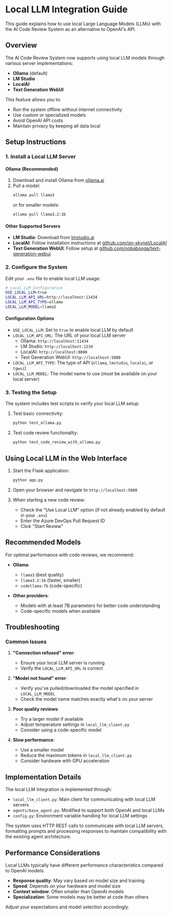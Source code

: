 # Local LLM Integration Guide

This guide explains how to use local Large Language Models (LLMs) with the AI Code Review System as an alternative to OpenAI's API.

## Overview

The AI Code Review System now supports using local LLM models through various server implementations:

- **Ollama** (default)
- **LM Studio**
- **LocalAI**
- **Text Generation WebUI**

This feature allows you to:
- Run the system offline without internet connectivity
- Use custom or specialized models
- Avoid OpenAI API costs
- Maintain privacy by keeping all data local

## Setup Instructions

### 1. Install a Local LLM Server

#### Ollama (Recommended)

1. Download and install Ollama from [ollama.ai](https://ollama.ai)
2. Pull a model:
   ```bash
   ollama pull llama3
   ```
   or for smaller models:
   ```bash
   ollama pull llama3.2:1b
   ```

#### Other Supported Servers

- **LM Studio**: Download from [lmstudio.ai](https://lmstudio.ai)
- **LocalAI**: Follow installation instructions at [github.com/go-skynet/LocalAI](https://github.com/go-skynet/LocalAI)
- **Text Generation WebUI**: Follow setup at [github.com/oobabooga/text-generation-webui](https://github.com/oobabooga/text-generation-webui)

### 2. Configure the System

Edit your `.env` file to enable local LLM usage:

```bash
# Local LLM Configuration
USE_LOCAL_LLM=true
LOCAL_LLM_API_URL=http://localhost:11434
LOCAL_LLM_API_TYPE=ollama
LOCAL_LLM_MODEL=llama3
```

#### Configuration Options

- `USE_LOCAL_LLM`: Set to `true` to enable local LLM by default
- `LOCAL_LLM_API_URL`: The URL of your local LLM server
  - Ollama: `http://localhost:11434`
  - LM Studio: `http://localhost:1234`
  - LocalAI: `http://localhost:8080`
  - Text Generation WebUI: `http://localhost:5000`
- `LOCAL_LLM_API_TYPE`: The type of API (`ollama`, `lmstudio`, `localai`, or `tgwui`)
- `LOCAL_LLM_MODEL`: The model name to use (must be available on your local server)

### 3. Testing the Setup

The system includes test scripts to verify your local LLM setup:

1. Test basic connectivity:
   ```bash
   python test_ollama.py
   ```

2. Test code review functionality:
   ```bash
   python test_code_review_with_ollama.py
   ```

## Using Local LLM in the Web Interface

1. Start the Flask application:
   ```bash
   python app.py
   ```

2. Open your browser and navigate to `http://localhost:5000`

3. When starting a new code review:
   - Check the "Use Local LLM" option (if not already enabled by default in your `.env`)
   - Enter the Azure DevOps Pull Request ID
   - Click "Start Review"

## Recommended Models

For optimal performance with code reviews, we recommend:

- **Ollama**: 
  - `llama3` (best quality)
  - `llama3.2:1b` (faster, smaller)
  - `codellama:7b` (code-specific)
  
- **Other providers**:
  - Models with at least 7B parameters for better code understanding
  - Code-specific models when available

## Troubleshooting

### Common Issues

1. **"Connection refused" error**:
   - Ensure your local LLM server is running
   - Verify the `LOCAL_LLM_API_URL` is correct

2. **"Model not found" error**:
   - Verify you've pulled/downloaded the model specified in `LOCAL_LLM_MODEL`
   - Check the model name matches exactly what's on your server

3. **Poor quality reviews**:
   - Try a larger model if available
   - Adjust temperature settings in `local_llm_client.py`
   - Consider using a code-specific model

4. **Slow performance**:
   - Use a smaller model
   - Reduce the maximum tokens in `local_llm_client.py`
   - Consider hardware with GPU acceleration

## Implementation Details

The local LLM integration is implemented through:

- `local_llm_client.py`: Main client for communicating with local LLM servers
- `agents/base_agent.py`: Modified to support both OpenAI and local LLMs
- `config.py`: Environment variable handling for local LLM settings

The system uses HTTP REST calls to communicate with local LLM servers, formatting prompts and processing responses to maintain compatibility with the existing agent architecture.

## Performance Considerations

Local LLMs typically have different performance characteristics compared to OpenAI models:

- **Response quality**: May vary based on model size and training
- **Speed**: Depends on your hardware and model size
- **Context window**: Often smaller than OpenAI models
- **Specialization**: Some models may be better at code than others

Adjust your expectations and model selection accordingly.
